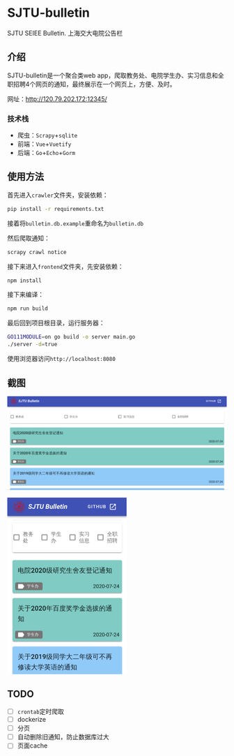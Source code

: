 # SJTU-bulletin
SJTU SEIEE Bulletin. 上海交大电院公告栏

## 介绍

SJTU-bulletin是一个聚合类web app，爬取教务处、电院学生办、实习信息和全职招聘4个网页的通知，最终展示在一个网页上，方便、及时。

网址：http://120.79.202.172:12345/

### 技术栈

+ 爬虫：`Scrapy`+`sqlite`
+ 前端：`Vue`+`Vuetify`
+ 后端：`Go`+`Echo`+`Gorm`

## 使用方法

首先进入`crawler`文件夹，安装依赖：

```bash
pip install -r requirements.txt
```

接着将`bulletin.db.example`重命名为`bulletin.db`

然后爬取通知：

```bash
scrapy crawl notice
```

接下来进入`frontend`文件夹，先安装依赖：

```bash
npm install
```

接下来编译：

```bash
npm run build
```

最后回到项目根目录，运行服务器：

```bash
GO111MODULE=on go build -o server main.go
./server -d=true
```

使用浏览器访问`http://localhost:8080`

## 截图

![](images/computer.png)

<img src="images/phone.png" style="zoom:50%;" />

## TODO

+ [ ] `crontab`定时爬取
+ [ ] dockerize
+ [ ] 分页
+ [ ] 自动删除旧通知，防止数据库过大
+ [ ] 页面cache
